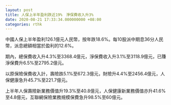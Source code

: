 ```yaml
---
layout: post
title: 人保上半年盈利跌近19%　淨保費收入升3%
date: 2020-08-21 17:33:34.000000000 +08:00
categories: rthk
---
```


中國人保上半年盈利126.1億元人民幣，按年跌18.6%。每10股派中期息36分人民幣，派息總額相當於盈利的12.6%。

期內，總保費收入升4.3%至3368.4億元，淨保費收入升3.1%至3118.9億元，已賺淨保費升6.5%至2795.2億元。

以原保險保費收入計，壽險跌5.1%至672.3億元，財險升4.4%至2456.4億元，人保健康急升45.7%至221.7億元。

上半年人保壽險新業務價值升19.3%至40.8億元，人保健康新業務價值亦升41.6%至4.8億元，互聯網保險業務規模保費急升98.5%至60億元。
